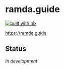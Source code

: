 # ramda.guide

[![built with nix](https://builtwithnix.org/badge.svg)](https://builtwithnix.org)

https://ramda.guide

## Status

_In development_
